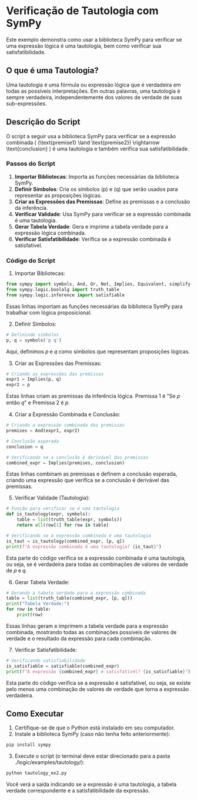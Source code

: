 # Verificação de Tautologia com SymPy

Este exemplo demonstra como usar a biblioteca SymPy para verificar se uma expressão lógica é uma tautologia, bem como verificar sua satisfatibilidade.

## O que é uma Tautologia?

Uma tautologia é uma fórmula ou expressão lógica que é verdadeira em todas as possíveis interpretações. Em outras palavras, uma tautologia é sempre verdadeira, independentemente dos valores de verdade de suas sub-expressões.

## Descrição do Script

O script a seguir usa a biblioteca SymPy para verificar se a expressão combinada \( (\text{premise1} \land \text{premise2}) \rightarrow \text{conclusion} \) é uma tautologia e também verifica sua satisfatibilidade.

### Passos do Script

1. **Importar Bibliotecas**: Importa as funções necessárias da biblioteca SymPy.
2. **Definir Símbolos**: Cria os símbolos \(p\) e \(q\) que serão usados para representar as proposições lógicas.
3. **Criar as Expressões das Premissas**: Define as premissas e a conclusão da inferência.
4. **Verificar Validade**: Usa SymPy para verificar se a expressão combinada é uma tautologia.
5. **Gerar Tabela Verdade**: Gera e imprime a tabela verdade para a expressão lógica combinada.
6. **Verificar Satisfatibilidade**: Verifica se a expressão combinada é satisfatível.

### Código do Script
1. Importar Bibliotecas:
```python
from sympy import symbols, And, Or, Not, Implies, Equivalent, simplify
from sympy.logic.boolalg import truth_table
from sympy.logic.inference import satisfiable
```
Essas linhas importam as funções necessárias da biblioteca SymPy para trabalhar com lógica proposicional.

2. Definir Símbolos:
```python
# Definindo símbolos
p, q = symbols('p q')
```
Aqui, definimos 𝑝 e 𝑞 como símbolos que representam proposições lógicas.

3. Criar as Expressões das Premissas:
```python
# Criando as expressões das premissas
expr1 = Implies(p, q)
expr2 = p
```
Estas linhas criam as premissas da inferência lógica. Premissa 1 é "Se 𝑝 então 𝑞" e Premissa 2 é 𝑝.

4. Criar a Expressão Combinada e Conclusão:
```python
# Criando a expressão combinada das premissas
premises = And(expr1, expr2)

# Conclusão esperada
conclusion = q

# Verificando se a conclusão é derivável das premissas
combined_expr = Implies(premises, conclusion)
```
Estas linhas combinam as premissas e definem a conclusão esperada, criando uma expressão que verifica se a conclusão é derivável das premissas.

5. Verificar Validade (Tautologia):
```python
# Função para verificar se é uma tautologia
def is_tautology(expr, symbols):
    table = list(truth_table(expr, symbols))
    return all(row[1] for row in table)

# Verificando se a expressão combinada é uma tautologia
is_taut = is_tautology(combined_expr, [p, q])
print(f"A expressão combinada é uma tautologia? {is_taut}")
```
Esta parte do código verifica se a expressão combinada é uma tautologia, ou seja, se é verdadeira para todas as combinações de valores de verdade de 𝑝 e 𝑞.

6. Gerar Tabela Verdade:
```python
# Gerando a tabela verdade para a expressão combinada
table = list(truth_table(combined_expr, [p, q]))
print("Tabela Verdade:")
for row in table:
    print(row)
```
Essas linhas geram e imprimem a tabela verdade para a expressão combinada, mostrando todas as combinações possíveis de valores de verdade e o resultado da expressão para cada combinação.

7. Verificar Satisfatibilidade:
```python
# Verificando satisfiabilidade
is_satisfiable = satisfiable(combined_expr)
print(f"A expressão {combined_expr} é satisfatível? {is_satisfiable}")
```
Esta parte do código verifica se a expressão é satisfatível, ou seja, se existe pelo menos uma combinação de valores de verdade que torna a expressão verdadeira.

## Como Executar

1. Certifique-se de que o Python está instalado em seu computador.
2. Instale a biblioteca SymPy (caso não tenha feito anteriormente):
```bash
pip install sympy
```

3. Execute o script (o terminal deve estar direcionado para a pasta ./logic/examples/tautology/):
```bash
python tautology_ex2.py
```
Você verá a saída indicando se a expressão é uma tautologia, a tabela verdade correspondente e a satisfatibilidade da expressão.
